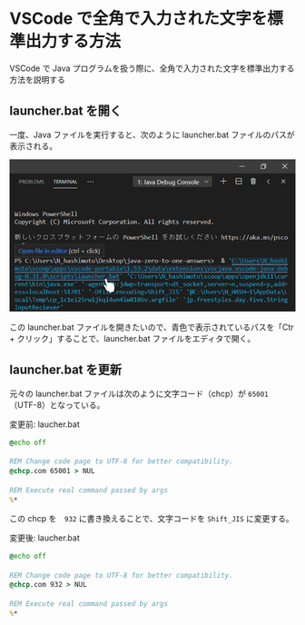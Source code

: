 # VSCode で全角で入力された文字を標準出力する方法

VSCode で Java プログラムを扱う際に、全角で入力された文字を標準出力する方法を説明する

## launcher.bat を開く

一度、Java ファイルを実行すると、次のように launcher.bat ファイルのパスが表示される。

![](./open_launcher_bat.png)

この launcher.bat ファイルを開きたいので、青色で表示されているパスを「Ctr + クリック」することで、launcher.bat ファイルをエディタで開く。

## launcher.bat を更新

元々の launcher.bat ファイルは次のように文字コード（chcp）が `65001` （UTF-8）となっている。

変更前: laucher.bat
```bat
@echo off

REM Change code page to UTF-8 for better compatibility.
@chcp.com 65001 > NUL 

REM Execute real command passed by args
%*
```

この chcp を　`932` に書き換えることで、文字コードを `Shift_JIS` に変更する。

変更後: laucher.bat
```bat
@echo off

REM Change code page to UTF-8 for better compatibility.
@chcp.com 932 > NUL 

REM Execute real command passed by args
%*
```
